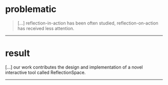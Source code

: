 # problematic


> [...] reflection-in-action has been often studied, reflection-on-action has received less attention.  
  



----


# result


 [...] our work contributes the design and implementation of a novel interactive tool called ReflectionSpace. 



----


